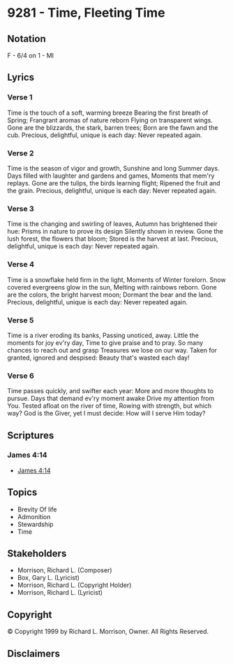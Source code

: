 # 9281 - Time, Fleeting Time

## Notation

F - 6/4 on 1 - MI

## Lyrics

### Verse 1

Time is the touch of a soft, warming breeze Bearing the first breath of Spring; Frangrant aromas of nature reborn Flying on transparent wings. Gone are the blizzards, the stark, barren trees; Born are the fawn and the cub. Precious, delightful, unique is each day: Never repeated again.

### Verse 2

Time is the season of vigor and growth, Sunshine and long Summer days. Days filled with laughter and gardens and games, Moments that mem'ry replays. Gone are the tulips, the birds learning flight; Ripened the fruit and the grain. Precious, delightful, unique is each day: Never repeated again.

### Verse 3

Time is the changing and swirling of leaves, Autumn has brightened their hue: Prisms in nature to prove its design Silently shown in review. Gone the lush forest, the flowers that bloom; Stored is the harvest at last. Precious, delightful, unique is each day: Never repeated again.

### Verse 4

Time is a snowflake held firm in the light, Moments of Winter forelorn. Snow covered evergreens glow in the sun, Melting with rainbows reborn. Gone are the colors, the bright harvest moon; Dormant the bear and the land. Precious, delightful, unique is each day: Never repeated again.

### Verse 5

Time is a river eroding its banks, Passing unoticed, away. Little the moments for joy ev'ry day, Time to give praise and to pray. So many chances to reach out and grasp Treasures we lose on our way. Taken for granted, ignored and despised: Beauty that's wasted each day!

### Verse 6

Time passes quickly, and swifter each year: More and more thoughts to pursue. Days that demand ev'ry moment awake Drive my attention from You. Tested afloat on the river of time, Rowing with strength, but which way? God is the Giver, yet I must decide: How will I serve Him today?


## Scriptures

### James 4:14

- [James 4:14](https://www.biblegateway.com/passage/?search=James%204%3A14)


## Topics

- Brevity Of life
- Admonition
- Stewardship
- Time

## Stakeholders

- Morrison, Richard L. (Composer)
- Box, Gary L. (Lyricist)
- Morrison, Richard L. (Copyright Holder)
- Morrison, Richard L. (Lyricist)

## Copyright

© Copyright 1999 by Richard L. Morrison, Owner. All Rights Reserved.


## Disclaimers


